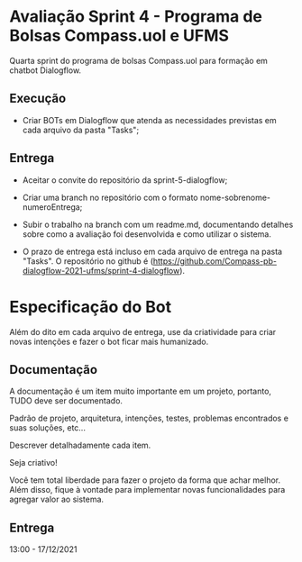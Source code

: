 # Avaliação Sprint 4 - Programa de Bolsas Compass.uol e UFMS

Quarta sprint do programa de bolsas Compass.uol para formação em chatbot Dialogflow.

## Execução

- Criar BOTs em Dialogflow que atenda as necessidades previstas em cada arquivo da pasta "Tasks";

## Entrega

- Aceitar o convite do repositório da sprint-5-dialogflow;

- Criar uma branch no repositório com o formato nome-sobrenome-numeroEntrega;

- Subir o trabalho na branch com um readme.md, documentando detalhes sobre como a avaliação foi desenvolvida e como utilizar o sistema.

- O prazo de entrega está incluso em cada arquivo de entrega na pasta "Tasks". O repositório no github é (https://github.com/Compass-pb-dialogflow-2021-ufms/sprint-4-dialogflow).

# Especificação do Bot

Além do dito em cada arquivo de entrega, use da criatividade para criar novas intenções e fazer o bot ficar mais humanizado.

## Documentação
A documentação é um item muito importante em um projeto, portanto, TUDO deve ser documentado. 

Padrão de projeto, arquitetura, intenções, testes, problemas encontrados e suas soluções, etc... 

Descrever detalhadamente cada item.

Seja criativo!

Você tem total liberdade para fazer o projeto da forma que achar melhor. Além disso, fique
à vontade para implementar novas funcionalidades para agregar valor ao sistema.

## Entrega
13:00 - 17/12/2021
